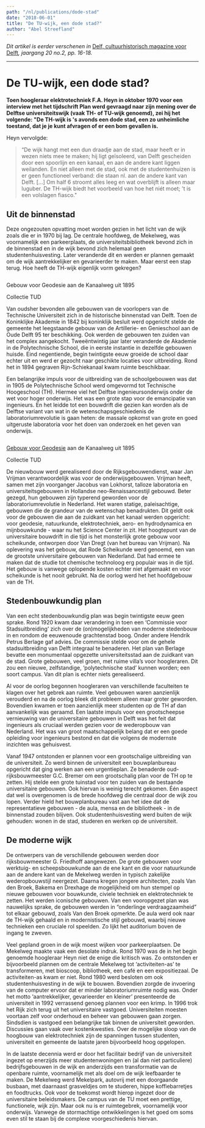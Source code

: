 ```yaml
---
path: "/nl/publications/dode-stad"
date: "2018-06-01"
title: "De TU-wijk, een dode stad?"
author: "Abel Streefland"
---
```


*Dit artikel is eerder verschenen in* [Delf, cultuurhistorisch magazine voor Delft](https://virtumedia.nl/magazine/delf)*, jaargang 20 no.2, pp. 16-18.*

--- 

# De TU-wijk, een dode stad?

**Toen hoogleraar elektrotechniek F.A. Heyn in oktober 1970 voor een interview met het tijdschrift Plan werd gevraagd naar zijn mening over de Delftse universiteitswijk (vaak TH- of TU-wijk genoemd), zei hij het volgende: "De TH-wijk is 's avonds een dode stad, een zo unheimliche toestand, dat je je kunt afvragen of er een bom gevallen is.**

Heyn vervolgde:

> “De wijk hangt met een dun draadje aan de stad, maar heeft er in wezen niets mee te maken; hij ligt geïsoleerd, van Delft gescheiden door een spoorlijn en een kanaal, en aan de andere kant liggen weilanden. En niet alleen met de stad, ook met de studentenhuizen is er geen functioneel verband: die staan nl. aan de andere kant van Delft. […] Om half 6 stroomt alles leeg en wat overblijft is alleen maar luguber. De TH-wijk biedt het voorbeeld van hoe het niét moet; 't is een volslagen fiasco."

## Uit de binnenstad
Deze ongezouten opvatting moet worden gezien in het licht van de wijk zoals die er in 1970 bij lag. De centrale hoofdweg, de Mekelweg, was voornamelijk een parkeerplaats, de universiteitsbibliotheek bevond zich in de binnenstad en in de wijk bevond zich helemaal geen studentenhuisvesting. Later veranderde dit en werden er plannen gemaakt om de wijk aantrekkelijker en gevarieerder te maken. Maar eerst een stap terug. Hoe heeft de TH-wijk eigenlijk vorm gekregen? 

<div class="block cutcorners w-7 h-4 row">
    <div class="block image cutcorners w-4 h-4">
        <img src="https://dlc.services/thumbs/5/1/bb277e73-7526-4416-9b0f-07b72748f391/full/full/0/default.jpg" alt="" />
    </div>
    <div class="block info cutcorners w-3 h-4">
        <div class="text">
            <p>Gebouw voor Geodesie aan de Kanaalweg uit 1895</p>
            <p class="facts">Collectie TUD</p>
        </div>
    </div>
</div>


Van oudsher bevonden alle gebouwen van de voorlopers van de Technische Universiteit zich in de historische binnenstad van Delft. Toen de Koninklijke Akademie in 1842 bij koninklijk besluit werd opgericht stelde de gemeente het leegstaande gebouw van de Artillerie- en Genieschool aan de Oude Delft 95 ter beschikking. Ook werden de gebouwen ten zuiden van het complex aangekocht. Tweeëntwintig jaar later veranderde de Akademie in de Polytechnische School, die in eerste instantie in dezelfde gebouwen huisde. Eind negentiende, begin twintigste eeuw groeide de school daar echter uit en werd er gezocht naar geschikte locaties voor uitbreiding. Rond het in 1894 gegraven Rijn-Schiekanaal kwam ruimte beschikbaar.  

Een belangrijke impuls voor de uitbreiding van de schoolgebouwen was dat in 1905 de Polytechnische School werd omgevormd tot Technische Hoogeschool (TH). Hiermee viel het Delftse ingenieursonderwijs onder de wet voor hoger onderwijs. Het was een grote stap voor de emancipatie van ingenieurs. En het leidde tot een bouwdrift die gezien kan worden als de Delftse variant van wat in de wetenschapsgeschiedenis de laboratoriumrevolutie is gaan heten: de massale opkomst van grote en goed uitgeruste laboratoria voor het doen van onderzoek en het geven van onderwijs. 

<div class="block cutcorners w-7 h-4 row">
    <div class="block image cutcorners w-4 h-4">
        <a href="/nl/objects/txf18197"><img src="https://dlc.services/thumbs/5/1/515e9162-9c17-4bc5-8a79-9fb6f59c44c5/full/full/0/default.jpeg" alt="" /></a>
    </div>
    <div class="block info cutcorners w-3 h-4">
        <div class="text">
            <p><a href="/nl/objects/txf18197">Gebouw voor Geodesie</a> aan de Kanaalweg uit 1895</p>
            <p class="facts">Collectie TUD</p>
        </div>
    </div>
</div>

De nieuwbouw werd gerealiseerd door de Rijksgebouwendienst, waar Jan Vrijman verantwoordelijk was voor de onderwijsgebouwen. Vrijman heeft, samen met zijn voorganger Jacobus van Lokhorst, talloze laboratoria en universiteitsgebouwen in Hollandse neo-Renaissancestijl gebouwd. Beter gezegd, hun gebouwen zijn typerend geworden voor de laboratoriumrevolutie in Nederland. Het waren statige, paleisachtige, gebouwen die de grandeur van de wetenschap benadrukten. Dit geldt ook voor de gebouwen die aan de zuidkant van het kanaal werden opgericht: voor geodesie, natuurkunde, elektrotechniek, aero- en hydrodynamica en mijnbouwkunde - waar nu het Science Center in zit.  Het hoogtepunt van de universitaire bouwdrift in die tijd is het monsterlijk grote gebouw voor scheikunde, ontworpen door Van Dregt (van het bureau van Vrijman). Na oplevering was het gebouw, dat Rode Scheikunde werd genoemd, een van de grootste universitaire gebouwen van Nederland. Dat had ermee te maken dat de studie tot chemische technoloog erg populair was in die tijd. Het gebouw is vanwege oplopende kosten echter niet afgemaakt en voor scheikunde is het nooit gebruikt. Na de oorlog werd het het hoofdgebouw van de TH.

## Stedenbouwkundig plan
Van een echt stedenbouwkundig plan was begin twintigste eeuw geen sprake. Rond 1920 kwam daar verandering in toen een ‘Commissie voor Stadsuitbreiding’ zich over de (on)mogelijkheden van moderne stedenbouw in en rondom de eeuwenoude grachtenstad boog. Onder andere Hendrik Petrus Berlage gaf advies. De commissie stelde voor om de gehele stadsuitbreiding van Delft integraal te benaderen. Het plan van Berlage bevatte een monumentaal opgezette universiteitsstad aan de zuidkant van de stad. Grote gebouwen, veel groen, met ruime villa’s voor hoogleraren. Dit zou een nieuwe, zelfstandige, ‘polytechnische stad’ kunnen worden; een soort campus. Van dit plan is echter niets gerealiseerd.

Al voor de oorlog begonnen hoogleraren van verschillende faculteiten te klagen over het gebrek aan ruimte. Veel gebouwen waren aanzienlijk verouderd en na de oorlog bleek dit probleem alleen maar groter geworden. Bovendien kwamen er toen aanzienlijk meer studenten op de TH af dan aanvankelijk was geraamd. Een laatste impuls voor een grootscheepse vernieuwing van de universitaire gebouwen in Delft was het feit dat ingenieurs als cruciaal werden gezien voor de wederopbouw van Nederland. Het was van groot maatschappelijk belang dat er een goede opleiding voor ingenieurs bestond en dat die volgens de modernste inzichten was gehuisvest. 

Vanaf 1947 ontstonden er plannen voor een grootschalige uitbreiding van de universiteit. Zo werd binnen de universiteit een bouwplanbureau opgericht dat ging werken aan een urgentieplan. Ze benaderde oud-rijksbouwmeester G.C. Bremer om een grootschalig plan voor de TH op te zetten. Hij stelde een grote tuinstad voor ten zuiden van de bestaande universitaire gebouwen. Ook hiervan is weinig terecht gekomen. Één aspect dat wel is overgenomen is de brede hoofdweg die centraal door de wijk zou lopen. Verder hield het bouwplanbureau vast aan het idee dat de representatieve gebouwen - de aula, mensa en de bibliotheek - in de binnenstad zouden blijven. Ook studentenhuisvesting werd buiten de wijk gehouden: wonen in de stad, studeren en werken op de universiteit.

## De moderne wijk
De ontwerpers van de verschillende gebouwen werden door rijksbouwmeester G. Friedhoff aangewezen. De grote gebouwen voor werktuig- en scheepsbouwkunde aan de ene kant en die voor natuurkunde aan de andere kant van de Mekelweg werden in typisch zakelijke wederopbouwstijl neergezet. Daarna kregen jongere architecten, zoals Van den Broek, Bakema en Drexhage de mogelijkheid om hun stempel op nieuwe gebouwen voor bouwkunde, civiele techniek en elektrotechniek te zetten. Het werden iconische gebouwen. Van een vooropgezet plan was nauwelijks sprake, de gebouwen werden in “onderlinge verdraagzaamheid” tot elkaar gebouwd, zoals Van den Broek opmerkte. De aula werd ook naar de TH-wijk gehaald en in modernistische stijl gebouwd, waarbij nieuwe technieken een cruciale rol speelden. Zo lijkt het auditorium boven de ingang te zweven.

Veel gepland groen in de wijk moest wijken voor parkeerplaatsen. De Mekelweg maakte vaak een desolate indruk. Rond 1970 was de in het begin genoemde hoogleraar Heyn niet de enige die kritisch was. Zo ontstonden er bijvoorbeeld plannen om de centrale Mekelweg tot ‘activiteiten-as’ te transformeren, met bioscoop, bibliotheek, een café en een expositiezaal. De activiteiten-as kwam er niet. Rond 1980 werd besloten om ook studentenhuisvesting in de wijk te bouwen. Bovendien zorgde de invoering van de computer ervoor dat er minder laboratoriumruimte nodig was. Onder het motto ‘aantrekkelijker, gevarieerder en kleiner’ presenteerde de universiteit in 1992 verrassend genoeg plannen voor een krimp. In 1996 trok het Rijk zich terug uit het universitaire vastgoed. Universiteiten moesten voortaan zelf voor onderhoud en beheer van gebouwen gaan zorgen. Sindsdien is vastgoed een belangrijke tak binnen de universiteit geworden. Discussies gaan vaak over kostenkwesties. Over de mogelijke sloop van de hoogbouw van elektrotechniek zijn de spanningen tussen studenten, universiteit en gemeente de laatste jaren bijvoorbeeld hoog opgelopen.

In de laatste decennia werd er door het facilitair bedrijf van de universiteit ingezet op enerzijds meer studentenwoningen en (al dan niet particuliere) bedrijfsgebouwen in de wijk en anderzijds een transformatie van de openbare ruimte, voornamelijk met als doel om de wijk leefbaarder te maken. De Mekelweg werd Mekelpark, autovrij met een doorgaande busbaan, met daarnaast grasveldjes om te studeren, hippe koffiebarretjes en foodtrucks. Ook voor de toekomst wordt hierop ingezet door de universitaire beleidsmakers. De campus van de TU moet een prettige, functionele, wijk zijn. Maar ook nu is er ruimtegebrek, voornamelijk voor onderwijs. Vanwege de stormachtige ontwikkelingen is het goed om soms even stil te staan bij de complexe voorgeschiedenis hiervan.
